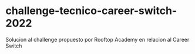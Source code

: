 # challenge-tecnico-career-switch-2022
Solucion al challenge propuesto por Rooftop Academy en relacion al Career Switch
